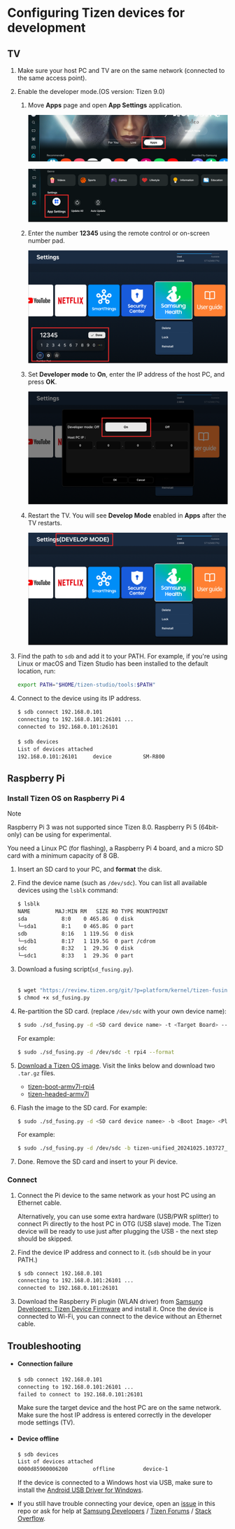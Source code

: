 # Configuring Tizen devices for development

## TV

1. Make sure your host PC and TV are on the same network (connected to the same access point).

1. Enable the developer mode.(OS version: Tizen 9.0)

   1. Move **Apps** page and open **App Settings** application.

      ![Apps](images/tv-developer-option-1.png)

      ![Apps Settings](images/tv-developer-option-2.png)

   1. Enter the number **12345** using the remote control or on-screen number pad.

      ![Enter 12345](images/tv-developer-option-3.png)

   1. Set **Developer mode** to **On**, enter the IP address of the host PC, and press **OK**.

      ![Enter IP address](images/tv-developer-option-4.png)

   1. Restart the TV. You will see **Develop Mode** enabled in **Apps** after the TV restarts.

      ![Develop mode enabled](images/tv-developer-option-5.png)

1. Find the path to `sdb` and add it to your PATH. For example, if you're using Linux or macOS and Tizen Studio has been installed to the default location, run:

   ```sh
   export PATH="$HOME/tizen-studio/tools:$PATH"
   ```

1. Connect to the device using its IP address.

   ```sh
   $ sdb connect 192.168.0.101
   connecting to 192.168.0.101:26101 ...
   connected to 192.168.0.101:26101

   $ sdb devices
   List of devices attached
   192.168.0.101:26101     device          SM-R800
   ```

## Raspberry Pi

### Install Tizen OS on Raspberry Pi 4

> [!NOTE]
> Raspberry Pi 3 was not supported since Tizen 8.0. Raspberry Pi 5 (64bit-only) can be using for experimental.

You need a Linux PC (for flashing), a Raspberry Pi 4 board, and a micro SD card with a minimum capacity of 8 GB.

1. Insert an SD card to your PC, and **format** the disk.

1. Find the device name (such as `/dev/sdc`). You can list all available devices using the `lsblk` command:

   ```sh
   $ lsblk
   NAME        MAJ:MIN RM   SIZE RO TYPE MOUNTPOINT
   sda           8:0    0 465.8G  0 disk
   └─sda1        8:1    0 465.8G  0 part
   sdb           8:16   1 119.5G  0 disk
   └─sdb1        8:17   1 119.5G  0 part /cdrom
   sdc           8:32   1  29.3G  0 disk
   └─sdc1        8:33   1  29.3G  0 part
   ```

1. Download a fusing script(`sd_fusing.py`).

   ```sh

   $ wget "https://review.tizen.org/git/?p=platform/kernel/tizen-fusing-scripts.git;a=blob_plain;f=scripts/sd_fusing.py;hb=HEAD" --output-document=sd_fusing.py
   $ chmod +x sd_fusing.py
   ```

1. Re-partition the SD card. (replace `/dev/sdc` with your own device name):

   ```sh
   $ sudo ./sd_fusing.py -d <SD card device name> -t <Target Board> --format
   ```
   For example:
   ```sh
   $ sudo ./sd_fusing.py -d /dev/sdc -t rpi4 --format
   ```

1. [Download a Tizen OS image](https://docs.tizen.org/platform/developing/flashing-rpi/#download-binaries). Visit the links below and download two `.tar.gz` files.

   - [tizen-boot-armv7l-rpi4](https://download.tizen.org/releases/milestone/TIZEN/Tizen/Tizen-Unified/latest/images/standard/tizen-boot-armv7l-rpi4/)
   - [tizen-headed-armv7l](https://download.tizen.org/releases/milestone/TIZEN/Tizen/Tizen-Unified/latest/images/standard/tizen-headed-armv7l/)

1. Flash the image to the SD card. For example:

   ```sh
   $ sudo ./sd_fusing.py -d <SD card device namee> -b <Boot Image> <Platform Image> -t <Target Board>
   ```
   For example:
   ```sh
   $ sudo ./sd_fusing.py -d /dev/sdc -b tizen-unified_20241025.103727_tizen-boot-armv7l-rpi4.tar.gz tizen-unified_20241025.103727_tizen-headed-armv7l.tar.gz -t rpi4
   ```

1. Done. Remove the SD card and insert to your Pi device.

### Connect

1. Connect the Pi device to the same network as your host PC using an Ethernet cable.

   Alternatively, you can use some extra hardware (USB/PWR splitter) to connect Pi directly to the host PC in OTG (USB slave) mode. The Tizen device will be ready to use just after plugging the USB - the next step should be skipped.

1. Find the device IP address and connect to it. (`sdb` should be in your PATH.)

   ```sh
   $ sdb connect 192.168.0.101
   connecting to 192.168.0.101:26101 ...
   connected to 192.168.0.101:26101
   ```

1. Download the Raspberry Pi plugin (WLAN driver) from [Samsung Developers: Tizen Device Firmware](https://developer.samsung.com/tizen/TizenDeviceFirmware.html) and install it. Once the device is connected to Wi-Fi, you can connect to the device without an Ethernet cable.

## Troubleshooting

- #### Connection failure

  ```sh
  $ sdb connect 192.168.0.101
  connecting to 192.168.0.101:26101 ...
  failed to connect to 192.168.0.101:26101
  ```

  Make sure the target device and the host PC are on the same network. Make sure the host IP address is entered correctly in the developer mode settings (TV).

- #### Device offline

  ```sh
  $ sdb devices
  List of devices attached
  0000d85900006200        offline         device-1
  ```

  If the device is connected to a Windows host via USB, make sure to install the [Android USB Driver for Windows](https://developer.samsung.com/mobile/android-usb-driver.html).

- If you still have trouble connecting your device, open an [issue](https://github.com/flutter-tizen/flutter-tizen/issues) in this repo or ask for help at [Samsung Developers](https://forum.developer.samsung.com) / [Tizen Forums](https://developer.tizen.org/forums/sdk-ide/active) / [Stack Overflow](https://stackoverflow.com/questions/tagged/tizen).
